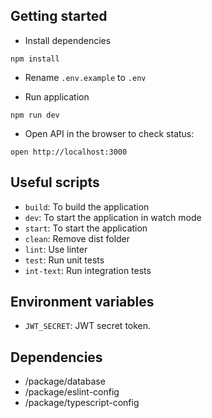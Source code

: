 ## Getting started

- Install dependencies

```
npm install
```

- Rename `.env.example` to `.env`

- Run application

```
npm run dev
```

- Open API in the browser to check status:

```
open http://localhost:3000
```

## Useful scripts

- `build`: To build the application
- `dev`: To start the application in watch mode
- `start`:  To start the application
- `clean`: Remove dist folder
- `lint`: Use linter
- `test`: Run unit tests
- `int-text`: Run integration tests

## Environment variables

- `JWT_SECRET`: JWT secret token.

## Dependencies

- /package/database
- /package/eslint-config
- /package/typescript-config